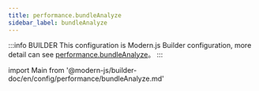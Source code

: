 ```yaml
---
title: performance.bundleAnalyze
sidebar_label: bundleAnalyze
---
```


:::info BUILDER
This configuration is Modern.js Builder configuration, more detail can see [performance.bundleAnalyze](https://modernjs.dev/builder/zh/api/config-performance.html#performance-bundleanalyze)。
:::

import Main from '@modern-js/builder-doc/en/config/performance/bundleAnalyze.md'

<Main />
